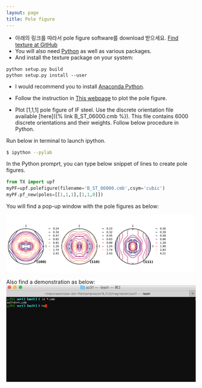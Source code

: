 ```yaml
---
layout: page
title: Pole figure
---
```


- 아래의 링크를 따라서 pole figure software를 download 받으세요.
[Find texture at GitHub](https://github.com/youngung/texture)
- You will also need [Python](https://python.org) as well as various packages.
- And install the texture package on your system:
```
python setup.py build
python setup.py install --user
```

- I would recommend you to install [Anaconda Python](https://anaconda.org).
- Follow the instruction in [This webpage](https://github.com/youngung/texture) to plot the pole figure.


- Plot [1,1,1] pole figure of IF steel. Use the discrete orientation file available [here]({% link B_ST_06000.cmb %}).
  This file contains 6000 discrete orientations and their weights. Follow below procedure in Python.

Run below in terminal to launch ipython.
```bash
$ ipython --pylab
```

In the Python promprt, you can type below snippet of lines to create pole figures.

``` python
from TX import upf
myPF=upf.polefigure(filename='B_ST_06000.cmb',csym='cubic')
myPF.pf_new(poles=[[1,1,1],[1,1,0]])
```


You will find a pop-up window with the pole figures as below:

<img src='/images/pf.pdf' width='700'>


Also find a demonstration as below:
![image of az31 magnesium alloy](/images/tx_tutorial2.gif)
